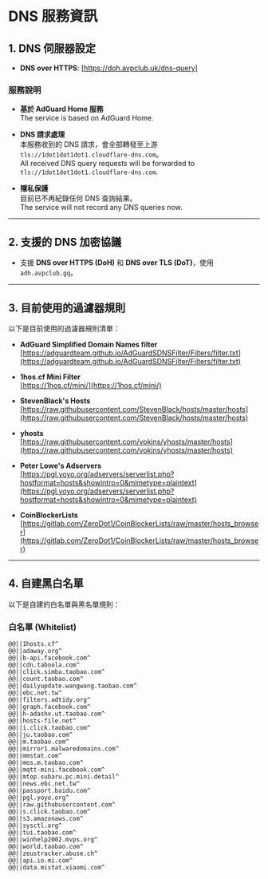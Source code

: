 # DNS 服務資訊

## 1. DNS 伺服器設定
- **DNS over HTTPS**: [https://doh.avpclub.uk/dns-query]

### 服務說明
- **基於 AdGuard Home 服務**  
  The service is based on AdGuard Home.

- **DNS 請求處理**  
  本服務收到的 DNS 請求，會全部轉發至上游 `tls://1dot1dot1dot1.cloudflare-dns.com`。  
  All received DNS query requests will be forwarded to `tls://1dot1dot1dot1.cloudflare-dns.com`.

- **隱私保護**  
  目前已不再紀錄任何 DNS 查詢結果。  
  The service will not record any DNS queries now.

---

## 2. 支援的 DNS 加密協議
- 支援 **DNS over HTTPS (DoH)** 和 **DNS over TLS (DoT)**，使用 `adh.avpclub.gq`。

---

## 3. 目前使用的過濾器規則
以下是目前使用的過濾器規則清單：

- **AdGuard Simplified Domain Names filter**  
  [https://adguardteam.github.io/AdGuardSDNSFilter/Filters/filter.txt](https://adguardteam.github.io/AdGuardSDNSFilter/Filters/filter.txt)

- **1hos.cf Mini Filter**  
  [https://1hos.cf/mini/](https://1hos.cf/mini/)

- **StevenBlack's Hosts**  
  [https://raw.githubusercontent.com/StevenBlack/hosts/master/hosts](https://raw.githubusercontent.com/StevenBlack/hosts/master/hosts)

- **yhosts**  
  [https://raw.githubusercontent.com/vokins/yhosts/master/hosts](https://raw.githubusercontent.com/vokins/yhosts/master/hosts)

- **Peter Lowe's Adservers**  
  [https://pgl.yoyo.org/adservers/serverlist.php?hostformat=hosts&showintro=0&mimetype=plaintext](https://pgl.yoyo.org/adservers/serverlist.php?hostformat=hosts&showintro=0&mimetype=plaintext)

- **CoinBlockerLists**  
  [https://gitlab.com/ZeroDot1/CoinBlockerLists/raw/master/hosts_browser](https://gitlab.com/ZeroDot1/CoinBlockerLists/raw/master/hosts_browser)

---

## 4. 自建黑白名單
以下是自建的白名單與黑名單規則：

### 白名單 (Whitelist)
```plaintext
@@||1hosts.cf^
@@||adaway.org^
@@||b-api.facebook.com^
@@||cdn.taboola.com^
@@||click.simba.taobao.com^
@@||count.taobao.com^
@@||dailyupdate.wangwang.taobao.com^
@@||ebc.net.tw^
@@||filters.adtidy.org^
@@||graph.facebook.com^
@@||h-adashx.ut.taobao.com^
@@||hosts-file.net^
@@||i.click.taobao.com^
@@||ju.taobao.com^
@@||m.taobao.com^
@@||mirror1.malwaredomains.com^
@@||mmstat.com^
@@||mos.m.taobao.com^
@@||mqtt-mini.facebook.com^
@@||mtop.subaru.pc.mini.detail^
@@||news.ebc.net.tw^
@@||passport.baidu.com^
@@||pgl.yoyo.org^
@@||raw.githubusercontent.com^
@@||s.click.taobao.com^
@@||s3.amazonaws.com^
@@||sysctl.org^
@@||tui.taobao.com^
@@||winhelp2002.mvps.org^
@@||world.taobao.com^
@@||zeustracker.abuse.ch^
@@||api.io.mi.com^
@@||data.mistat.xiaomi.com^